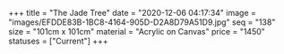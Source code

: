 +++
title = "The Jade Tree"
date = "2020-12-06 04:17:34"
image = "images/EFDDE83B-1BC8-4164-905D-D2A8D79A51D9.jpg"
seq = "138"
size = "101cm x 101cm"
material = "Acrylic on Canvas"
price = "1450"
statuses = ["Current"]
+++
